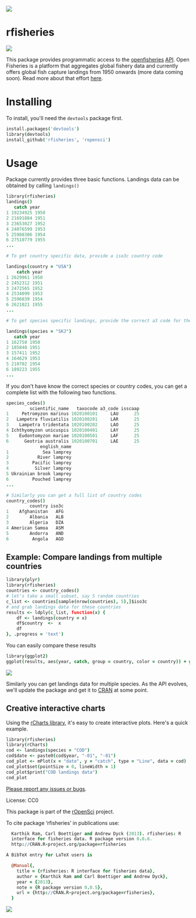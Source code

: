 ![](https://travis-ci.org/ropensci/rfisheries.png)

# rfisheries #
![](https://raw.github.com/ropensci/rfisheries/master/betaLogo.png)

This package provides programmatic access to the [openfisheries](http://openfisheries.org/) [API](http://openfisheries.org/api-info).
Open Fisheries is a platform that aggregates global fishery data and currently offers global fish capture landings from 1950 onwards (more data coming soon). Read more about that effort [here](http://openfisheries.org/about).

# Installing #
To install, you'll need the `devtools` package first.

```coffee
install.packages('devtools')
library(devtools)
install_github('rfisheries', 'ropensci')
```

# Usage #
Package currently provides three basic functions. Landings data can be obtained by calling `landings()`

```coffee
library(rfisheries)
landings()
   catch year
1 19234925 1950
2 21691884 1951
3 23653027 1952
4 24076599 1953
5 25988306 1954
6 27510779 1955
...

# To get country specific data, provide a iso3c country code

landings(country = "USA")
    catch year
1 2629961 1950
2 2452312 1951
3 2472565 1952
4 2534099 1953
5 2596039 1954
6 2621021 1955
...

# To get species specific landings, provide the correct a3 code for the required species.

landings(species = "SKJ")
   catch year
1 162750 1950
2 185848 1951
3 157411 1952
4 164629 1953
5 210702 1954
6 189223 1955
...
```

If you don't have know the correct species or country codes, you can get a complete list with the following two functions.

```coffee
species_codes()
         scientific_name   taxocode a3_code isscaap
1     Petromyzon marinus 1020100101     LAU      25
2   Lampetra fluviatilis 1020100201     LAR      25
3    Lampetra tridentata 1020100202     LAO      25
4 Ichthyomyzon unicuspis 1020100401     LAY      25
5    Eudontomyzon mariae 1020100501     LAF      25
6      Geotria australis 1020100701     LAE      25
             english_name
1             Sea lamprey
2           River lamprey
3         Pacific lamprey
4          Silver lamprey
5 Ukrainian brook lamprey
6         Pouched lamprey
...

# Similarly you can get a full list of country codes
country_codes()
         country iso3c
1    Afghanistan   AFG
2        Albania   ALB
3        Algeria   DZA
4 American Samoa   ASM
5        Andorra   AND
6         Angola   AGO
```

## Example: Compare landings from multiple countries

```coffee
library(plyr)
library(rfisheries)
countries <- country_codes()
# let's take a small subset, say 5 random countries
c_list <- countries[sample(nrow(countries), 5),]$iso3c
# and grab landings data for these countries
results <- ldply(c_list, function(x) {
    df <- landings(country = x)
    df$country  <-  x
    df
}, .progress = 'text')
```

You can easily compare these results
```coffee
library(ggplot2)
ggplot(results, aes(year, catch, group = country, color = country)) + geom_line()
```
![](https://raw.github.com/ropensci/rfisheries/master/multiple_countries.png)

Similarly you can get landings data for multiple species. As the API evolves, we'll update the package and get it to [CRAN](http://cran.r-project.org/) at some point.


## Creative interactive charts

Using the [rCharts library](http://ramnathv.github.io/rCharts/), it's easy to create interactive plots. Here's a quick example.

```coffee
library(rfisheries)
library(rCharts)
cod <- landings(species = "COD")
cod$date <- paste0(cod$year, "-01", "-01")
cod_plot <- mPlot(x = "date", y = "catch", type = "Line", data = cod)
cod_plot$set(pointSize = 0, lineWidth = 1)
cod_plot$print("COD landings data")
cod_plot
```
[Please report any issues or bugs](https://github.com/ropensci/rfisheries/issues).

License: CC0

This package is part of the [rOpenSci](http://ropensci.org/packages) project.

To cite package ‘rfisheries’ in publications use:

```coffee
  Karthik Ram, Carl Boettiger and Andrew Dyck (2013). rfisheries: R
  interface for fisheries data. R package version 0.0.6.
  http://CRAN.R-project.org/package=rfisheries

A BibTeX entry for LaTeX users is

  @Manual{,
    title = {rfisheries: R interface for fisheries data},
    author = {Karthik Ram and Carl Boettiger and Andrew Dyck},
    year = {2013},
    note = {R package version 0.0.5},
    url = {http://CRAN.R-project.org/package=rfisheries},
  }
```
[![](http://ropensci.org/public_images/github_footer.png)](http://ropensci.org)